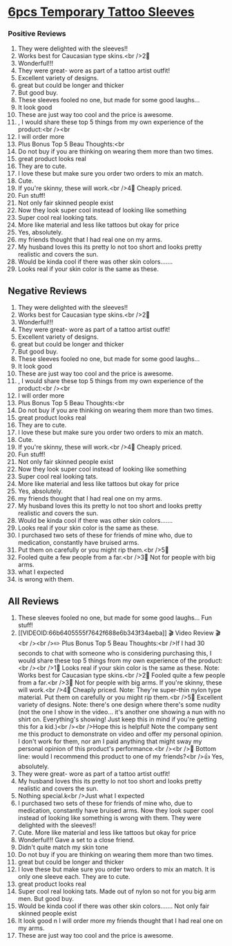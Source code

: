 # [6pcs Temporary Tattoo Sleeves](https://products.checkmycream.com/products/6pcs-Temporary-Tattoo-Sleeves.html)

### Positive Reviews

<ol>
      <li>They were delighted with the sleeves!!</li>
      <li>Works best for Caucasian type skins.&lt;br /&gt;2⃣</li>
      <li>Wonderful!!!</li>
      <li>They were great- wore as part of a tattoo artist outfit!</li>
      <li>Excellent variety of designs.  </li>
      <li>great but could be longer and thicker</li>
      <li>But good buy.</li>
      <li>These sleeves fooled no one, but made for some good laughs...  </li>
      <li>It look good</li>
      <li>These are just way too cool and the price is awesome.</li>
      <li>, I would share these top 5 things from my own experience of the product:&lt;br /&gt;&lt;br</li>
      <li>I will order more</li>
      <li>Plus Bonus Top 5 Beau Thoughts:&lt;br</li>
      <li>Do not buy if you are thinking on wearing them more than two times.</li>
      <li>great product  looks real</li>
      <li>They are to cute.</li>
      <li>I love these but make sure you order two orders to  mix an match.</li>
      <li>Cute.</li>
      <li>If you&#x27;re skinny, these will work.&lt;br /&gt;4⃣ Cheaply priced.</li>
      <li>Fun stuff!</li>
      <li>Not only fair skinned people exist</li>
      <li>Now they look super cool instead of looking like something</li>
      <li>Super cool real looking tats.</li>
      <li>More like material and less like tattoos but okay for price</li>
      <li>Yes, absolutely.</li>
      <li>my friends thought that I had real one on my arms.</li>
      <li>My husband loves this its pretty lo not too short and looks pretty realistic and covers the sun.</li>
      <li>Would be kinda cool if there was other skin colors.......</li>
      <li>Looks real if your skin color is the same as these.</li>
</ol>


<h2>Negative Reviews</h2>
<ol>
<li> They were delighted with the sleeves!!</li>
<li> Works best for Caucasian type skins.&lt;br /&gt;2⃣</li>
<li> Wonderful!!!</li>
<li> They were great- wore as part of a tattoo artist outfit!</li>
<li> Excellent variety of designs.  </li>
<li> great but could be longer and thicker</li>
<li> But good buy.</li>
<li> These sleeves fooled no one, but made for some good laughs...  </li>
<li> It look good</li>
<li> These are just way too cool and the price is awesome.</li>
<li> , I would share these top 5 things from my own experience of the product:&lt;br /&gt;&lt;br</li>
<li> I will order more</li>
<li> Plus Bonus Top 5 Beau Thoughts:&lt;br</li>
<li> Do not buy if you are thinking on wearing them more than two times.</li>
<li> great product  looks real</li>
<li> They are to cute.</li>
<li> I love these but make sure you order two orders to  mix an match.</li>
<li> Cute.</li>
<li> If you&#x27;re skinny, these will work.&lt;br /&gt;4⃣ Cheaply priced.</li>
<li> Fun stuff!</li>
<li> Not only fair skinned people exist</li>
<li> Now they look super cool instead of looking like something</li>
<li> Super cool real looking tats.</li>
<li> More like material and less like tattoos but okay for price</li>
<li> Yes, absolutely.</li>
<li> my friends thought that I had real one on my arms.</li>
<li> My husband loves this its pretty lo not too short and looks pretty realistic and covers the sun.</li>
<li> Would be kinda cool if there was other skin colors.......</li>
<li> Looks real if your skin color is the same as these.</li>
<li> I purchased two sets of these for friends of mine who, due to medication, constantly have bruised arms.</li>
<li> Put them on carefully or you might rip them.&lt;br /&gt;5⃣</li>
<li> Fooled quite a few people from a far.&lt;br /&gt;3⃣ Not for people with big arms.</li>
<li> what I expected</li>
<li> is wrong with them.</li>
</ol>

<h2>All Reviews</h2>

<ol>
    <li> These sleeves fooled no one, but made for some good laughs...  Fun stuff!</li>
    <li> [[VIDEOID:66b6405555f7642f688e6b343f34aeba]] 🎬 Video Review 🎬&lt;br /&gt;&lt;br /&gt;✏️ Plus Bonus Top 5 Beau Thoughts:&lt;br /&gt;If I had 30 seconds to chat with someone who is considering purchasing this, I would share these top 5 things from my own experience of the product:&lt;br /&gt;&lt;br /&gt;1⃣ Looks real if your skin color is the same as these. Note: Works best for Caucasian type skins.&lt;br /&gt;2⃣ Fooled quite a few people from a far.&lt;br /&gt;3⃣ Not for people with big arms. If you&#x27;re skinny, these will work.&lt;br /&gt;4⃣ Cheaply priced. Note: They&#x27;re super-thin nylon type material.  Put them on carefully or you might rip them.&lt;br /&gt;5⃣ Excellent variety of designs.  Note: there&#x27;s one design where there&#x27;s some nudity (not the one I show in the video... it&#x27;s another one showing a nun with no shirt on. Everything&#x27;s showing! Just keep this in mind if you&#x27;re getting this for a kid.)&lt;br /&gt;&lt;br /&gt;Hope this is helpful! Note the company sent me this product to demonstrate on video and offer my personal opinion. I don&#x27;t work for them, nor am I paid anything that might sway my personal opinion of this product&#x27;s performance.&lt;br /&gt;&lt;br /&gt;📍 Bottom line: would I recommend this product to one of my friends?&lt;br /&gt;👍 Yes, absolutely.</li>
    <li> They were great- wore as part of a tattoo artist outfit!</li>
    <li> My husband loves this its pretty lo not too short and looks pretty realistic and covers the sun.</li>
    <li> Nothing special.k&lt;br /&gt;Just what I expected</li>
    <li> I purchased two sets of these for friends of mine who, due to medication, constantly have bruised arms. Now they look super cool instead of looking like something is wrong with them. They were delighted with the sleeves!!</li>
    <li> Cute. More like material and less like tattoos but okay for price</li>
    <li> Wonderful!!! Gave a set to a close friend.</li>
    <li> Didn&#x27;t quite match my skin tone</li>
    <li> Do not buy if you are thinking on wearing them more than two times.</li>
    <li> great but could be longer and thicker</li>
    <li> I love these but make sure you order two orders to  mix an match. It is only one sleeve each. They are to cute.</li>
    <li> great product  looks real</li>
    <li> Super cool real looking tats. Made out of nylon so not for you big arm men. But good buy.</li>
    <li> Would be kinda cool if there was other skin colors....... Not only fair skinned people exist</li>
    <li> It look good n I will order more my friends thought that I had real one on my arms.</li>
    <li> These are just way too cool and the price is awesome.</li>
</ol>




